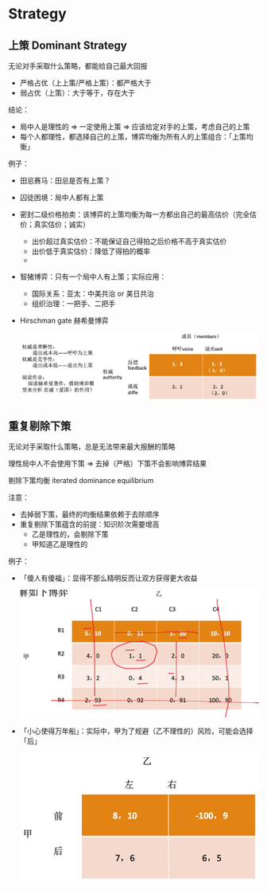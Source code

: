 # Strategy

## 上策 Dominant Strategy

无论对手采取什么策略，都能给自己最大回报

- 严格占优（上上策/严格上策）：都严格大于
- 弱占优（上策）：大于等于，存在大于

结论：

- 局中人是理性的 $\Rightarrow$ 一定使用上策 $\Rightarrow$ 应该给定对手的上策，考虑自己的上策
- 每个人都理性，都选择自己的上策，博弈均衡为所有人的上策组合：「上策均衡」

例子：

- 田忌赛马：田忌是否有上策？

- 囚徒困境：局中人都有上策

- 密封二级价格拍卖：该博弈的上策均衡为每一方都出自己的最高估价（完全估价；真实估价；诚实）

    - 出价超过真实估价：不能保证自己得拍之后价格不高于真实估价
    - 出价低于真实估价：降低了得拍的概率
    - 

- 智猪博弈：只有一个局中人有上策；实际应用：

    - 国际关系：亚太：中美共治 or 美日共治
    - 组织治理：一把手、二把手

- Hirschman gate 赫希曼博弈

    ![image-20230315151010632](2_dominant_strategy.assets/image-20230315151010632.png)

## 重复剔除下策

无论对手采取什么策略，总是无法带来最大报酬的策略

理性局中人不会使用下策 $\Rightarrow$ 去掉（严格）下策不会影响博弈结果

剔除下策均衡 iterated dominance equilibrium

注意：

- 去掉弱下策，最终的均衡结果依赖于去除顺序
- 重复剔除下策蕴含的前提：知识阶次需要增高
    - 乙是理性的，会剔除下策
    - 甲知道乙是理性的

例子：

- 「傻人有傻福」：显得不那么精明反而让双方获得更大收益

    ![image-20230315153058152](2_dominant_strategy.assets/image-20230315153058152.png)

- 「小心使得万年船」：实际中，甲为了规避（乙不理性的）风险，可能会选择「后」

    ![image-20230315153251319](2_dominant_strategy.assets/image-20230315153251319.png)














